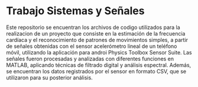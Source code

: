 # Trabajo Sistemas y Señales
Este repositorio se encuentran los archivos de codigo utilizados para la realizacion de un proyecto que consiste en la estimación de la frecuencia cardíaca y el reconocimiento de patrones de movimientos simples, a partir de señales obtenidas con el sensor acelerómetro lineal de un teléfono móvil, utilizando la aplicación para androi Physics Toolbox Sensor Suite. Las señales fueron procesadas y analizadas con diferentes funciones en MATLAB, aplicando técnicas de filtrado digital y análisis espectral. Además, se encuentran los datos registrados por el sensor en formato CSV, que se utilizaron para su posterior análisis.


